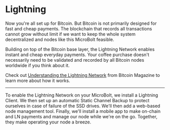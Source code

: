 # Lightning

Now you're all set up for Bitcoin. But Bitcoin is not primarily designed for
fast and cheap payments. The blockchain that records all transactions cannot
grow without limit if we want to keep the whole system decentralized and nodes
like this MicroBolt feasible.

Building on top of the Bitcoin base layer, the Lightning Network enables instant
and cheap everyday payments. Your coffee purchase doesn't necessarily need to be
validated and recorded by all Bitcoin nodes worldwide if you think about it.

Check out
[Understanding the Lightning Network](https://bitcoinmagazine.com/technical/understanding-the-lightning-network-part-building-a-bidirectional-payment-channel-1464710791)
from Bitcoin Magazine to learn more about how it works.

---

To enable the Lightning Network on your MicroBolt, we install a Lightning
Client. We then set up an automatic Static Channel Backup to protect ourselves
in case of failure of the SSD drives. We'll then add a web-based node management
tool. Finally, we'll install a mobile app to make on-chain and LN payments and
manage our node while we're on the go. Together, they make operating your node a
breeze.